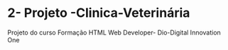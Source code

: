 # 2- Projeto -Clinica-Veterinária
Projeto do curso Formação HTML Web Developer- Dio-Digital Innovation One
